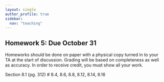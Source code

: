 ```yaml
---
layout: single
author_profile: true
sidebar:
  nav: "teaching"
---
```


## Homework 5: Due October 31

Homeworks should be done on paper with a physical copy turned in to your TA at the start of discussion. Grading will be based on completeness as well as accuracy. In order to receive credit, you must show all your work.

Section 8.1 (pg. 312) # 8.4, 8.6, 8.8, 8.12, 8.14, 8.16
